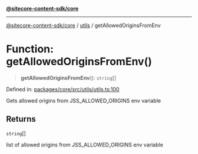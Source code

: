 [**@sitecore-content-sdk/core**](../../README.md)

***

[@sitecore-content-sdk/core](../../README.md) / [utils](../README.md) / getAllowedOriginsFromEnv

# Function: getAllowedOriginsFromEnv()

> **getAllowedOriginsFromEnv**(): `string`[]

Defined in: [packages/core/src/utils/utils.ts:100](https://github.com/Sitecore/xmc-jss-dev/blob/8e2aea64ecdce7bb4d961b7ce3c4a30f3682bd2c/packages/core/src/utils/utils.ts#L100)

Gets allowed origins from JSS_ALLOWED_ORIGINS env variable

## Returns

`string`[]

list of allowed origins from JSS_ALLOWED_ORIGINS env variable
